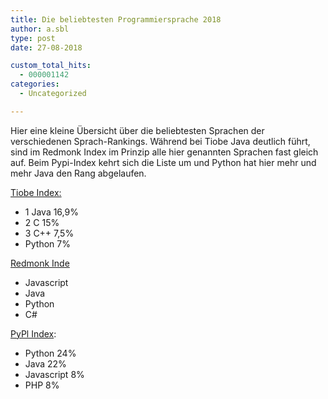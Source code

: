 ```yaml
---
title: Die beliebtesten Programmiersprache 2018
author: a.sbl
type: post
date: 27-08-2018

custom_total_hits:
  - 000001142
categories:
  - Uncategorized

---
```

Hier eine kleine Übersicht über die beliebtesten Sprachen der verschiedenen Sprach-Rankings. Während bei Tiobe Java deutlich führt, sind im Redmonk Index im Prinzip alle hier genannten Sprachen fast gleich auf. Beim Pypi-Index kehrt sich die Liste um und Python hat hier mehr und mehr Java den Rang abgelaufen.

[Tiobe Index:][1]

  * 1 Java 16,9%
  * 2 C 15%
  * 3 C++ 7,5%
  * Python 7%

[Redmonk Inde][2]  


  * Javascript
  * Java
  * Python
  * C# 

[PyPl Index][3]:

  * Python 24%
  * Java 22%
  * Javascript 8%
  * PHP 8%

 [1]: https://www.tiobe.com/tiobe-index/
 [2]: http://Redmonk%20Index: https://redmonk.com/sogrady/10-08-2018
 [3]: https://pypl.github.io/PYPL.html